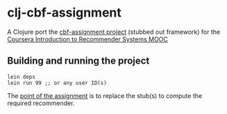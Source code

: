 # clj-cbf-assignment

A Clojure port the [cbf-assignment project](https://github.com/dcj/cbf-assignment) (stubbed out framework) for the [Coursera Introduction to Recommender Systems MOOC](https://class.coursera.org/recsys-001/class/index)

## Building and running the project

	lein deps
	lein run 99 ;; or any user ID(s)

The [point of the assignment](https://class.coursera.org/recsys-001/assignment/view?assignment_id=7%20) is to replace the stub(s) to compute the required recommender.


	


